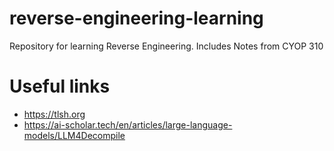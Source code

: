 # reverse-engineering-learning
Repository for learning Reverse Engineering. Includes Notes from CYOP 310

# Useful links
- https://tlsh.org
- https://ai-scholar.tech/en/articles/large-language-models/LLM4Decompile